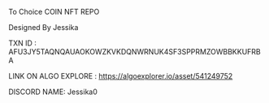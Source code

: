  To Choice COIN NFT REPO
 
 Designed By Jessika
 
 TXN ID : AFU3JY5TAQNQAUAOKOWZKVKDQNWRNUK4SF3SPPRMZOWBBKKUFRBA
 
 LINK ON ALGO EXPLORE : https://algoexplorer.io/asset/541249752

DISCORD NAME: Jessika0
 
